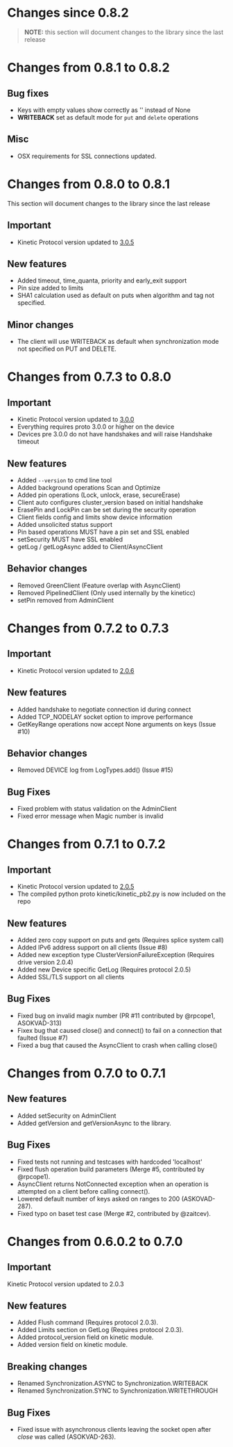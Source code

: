 Changes since 0.8.2
===========================
>**NOTE:** this section will document changes to the library since the last release

Changes from 0.8.1 to 0.8.2
===========================

## Bug fixes
- Keys with empty values show correctly as '' instead of None
- **WRITEBACK** set as default mode for `put` and `delete` operations

## Misc
- OSX requirements for SSL connections updated.

Changes from 0.8.0 to 0.8.1
===========================
This section will document changes to the library since the last release

## Important
- Kinetic Protocol version updated to [3.0.5](https://github.com/Seagate/kinetic-protocol/tree/3.0.5)

## New features
- Added timeout, time_quanta, priority and early_exit support
- Pin size added to limits
- SHA1 calculation used as default on puts when algorithm and tag not specified.

## Minor changes
- The client will use WRITEBACK as default when synchronization mode not specified on PUT and DELETE.

Changes from 0.7.3 to 0.8.0
===========================

## Important
- Kinetic Protocol version updated to [3.0.0](https://github.com/Seagate/kinetic-protocol/tree/3.0.0)
- Everything requires proto 3.0.0 or higher on the device
- Devices pre 3.0.0 do not have handshakes and will raise Handshake timeout

## New features
- Added `--version` to cmd line tool
- Added background operations Scan and Optimize
- Added pin operations (Lock, unlock, erase, secureErase)
- Client auto configures cluster_version based on initial handshake
- ErasePin and LockPin can be set during the security operation
- Client fields config and limits show device information
- Added unsolicited status support
- Pin based operations MUST have a pin set and SSL enabled
- setSecurity MUST have SSL enabled
- getLog / getLogAsync added to Client/AsyncClient

## Behavior changes
- Removed GreenClient (Feature overlap with AsyncClient)
- Removed PipelinedClient (Only used internally by the kineticc)
- setPin removed from AdminClient

Changes from 0.7.2 to 0.7.3
===========================

## Important
- Kinetic Protocol version updated to [2.0.6](https://github.com/Seagate/kinetic-protocol/tree/2.0.6)

## New features
- Added handshake to negotiate connection id during connect
- Added TCP_NODELAY socket option to improve performance
- GetKeyRange operations now accept None arguments on keys (Issue #10)

## Behavior changes
- Removed DEVICE log from LogTypes.add() (Issue #15)

## Bug Fixes
- Fixed problem with status validation on the AdminClient
- Fixed error message when Magic number is invalid

Changes from 0.7.1 to 0.7.2
===========================

## Important
- Kinetic Protocol version updated to [2.0.5](https://github.com/Seagate/kinetic-protocol/tree/2.0.5)
- The compiled python proto kinetic/kinetic_pb2.py is now included on the repo

## New features
- Added zero copy support on puts and gets (Requires splice system call)
- Added IPv6 address support on all clients (Issue #8)
- Added new exception type ClusterVersionFailureException (Requires drive version 2.0.4)
- Added new Device specific GetLog (Requires protocol 2.0.5)
- Added SSL/TLS support on all clients

## Bug Fixes
- Fixed bug on invalid magix number (PR #11 contributed by @rpcope1, ASOKVAD-313)
- Fixex bug that caused close() and connect() to fail on a connection that faulted (Issue #7)
- Fixed a bug that caused the AsyncClient to crash when calling close()

Changes from 0.7.0 to 0.7.1
===========================

## New features
- Added setSecurity on AdminClient
- Added getVersion and getVersionAsync to the library.

## Bug Fixes
- Fixed tests not running and testcases with hardcoded 'localhost'
- Fixed flush operation build parameters (Merge #5, contributed by @rpcope1).
- AsyncClient returns NotConnected exception when an operation is attempted on a client before calling connect().
- Lowered default number of keys asked on ranges to 200 (ASKOVAD-287).
- Fixed typo on baset test case (Merge #2, contributed by @zaitcev).

Changes from 0.6.0.2 to 0.7.0
=============================

## Important
Kinetic Protocol version updated to 2.0.3

## New features
- Added Flush command (Requires protocol 2.0.3).
- Added Limits section on GetLog (Requires protocol 2.0.3).
- Added protocol_version field on kinetic module.
- Added version field on kinetic module.

## Breaking changes
- Renamed Synchronization.ASYNC to Synchronization.WRITEBACK
- Renamed Synchronization.SYNC to Synchronization.WRITETHROUGH

## Bug Fixes
- Fixed issue with asynchronous clients leaving the socket open after _close_ was called (ASOKVAD-263).
